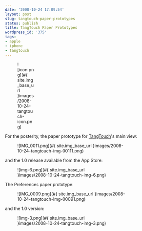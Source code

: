 ```yaml
---
date: '2008-10-24 17:09:54'
layout: post
slug: tangtouch-paper-prototypes
status: publish
title: TangTouch Paper Prototypes
wordpress_id: '375'
tags:
- apple
- iphone
- tangtouch
---
```


<figure style="max-width: 57px">
![icon.png](#{ site.img_base_url }images/2008-10-24-tangtouch-icon.png)
</figure>

For the posterity, the paper prototype for [TangTouch][tangtouch]'s main view:

<figure style="max-width: 360px">
![IMG_0011.png](#{ site.img_base_url }images/2008-10-24-tangtouch-img-00111.png)
</figure>

and the 1.0 release available from the App Store:

<figure style="max-width: 320px">
![img-6.png](#{ site.img_base_url }images/2008-10-24-tangtouch-img-6.png)
</figure>

The Preferences paper prototype:

<figure style="max-width: 360px">
![IMG_0009.png](#{ site.img_base_url }images/2008-10-24-tangtouch-img-00091.png)
</figure>

and the 1.0 version:

<figure style="max-width: 320px">
![img-3.png](#{ site.img_base_url }images/2008-10-24-tangtouch-img-3.png)
</figure>

[tangtouch]: http://iphone.jmesnil.net/tangtouch.html
